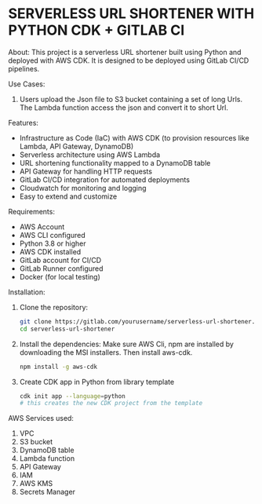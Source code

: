 SERVERLESS URL SHORTENER WITH PYTHON CDK + GITLAB CI
=====================================================
About:
This project is a serverless URL shortener built using Python and deployed with AWS CDK. It is designed to be deployed using GitLab CI/CD pipelines.

Use Cases:
1. Users upload the Json file to S3 bucket containing a set of long Urls. The Lambda function access the json and convert it to short Url.

Features:
- Infrastructure as Code (IaC) with AWS CDK (to provision resources like Lambda, API Gateway, DynamoDB) 
- Serverless architecture using AWS Lambda
- URL shortening functionality mapped to a DynamoDB table
- API Gateway for handling HTTP requests
- GitLab CI/CD integration for automated deployments
- Cloudwatch for monitoring and logging
- Easy to extend and customize

Requirements:
- AWS Account
- AWS CLI configured
- Python 3.8 or higher
- AWS CDK installed
- GitLab account for CI/CD
- GitLab Runner configured
- Docker (for local testing)

Installation:
1. Clone the repository:
   ```bash
   git clone https://gitlab.com/yourusername/serverless-url-shortener.git
   cd serverless-url-shortener
   ```
2. Install the dependencies:
   Make sure AWS Cli, npm are installed by downloading the MSI installers. Then install aws-cdk.
   ```bash
   npm install -g aws-cdk
   ```
3. Create CDK app in Python from library template
   ```bash
   cdk init app --language=python
   # this creates the new CDK project from the template
   ```

AWS Services used:
1. VPC
2. S3 bucket
3. DynamoDB table
4. Lambda function
5. API Gateway
6. IAM
7. AWS KMS
8. Secrets Manager
